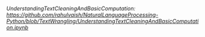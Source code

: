 ###### UnderstandingTextCleaningAndBasicComputation: https://github.com/rahulvaish/NaturalLanguageProcessing-Python/blob/TextWrangling/UnderstandingTextCleaningAndBasicComputation.ipynb
